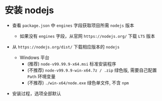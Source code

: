 # 安装 nodejs

-   查看 `package.json` 中 `engines` 字段获取项目所需 `nodejs` 版本
    -   如果没有 `engines` 字段，从官网 `https://nodejs.org/` 下载 `LTS` 版本
-   从 `https://nodejs.org/dist/` 下载相应版本的 `nodejs`

    -   Windows 平台
        -   (推荐) `node-v99.99.9-x64.msi` 标准安装程序
        -   (不推荐) `node-v99.9.9-win-x64.7z / .zip` 绿色版, 需要自己配置 `Path` 环境变量
        -   (不推荐) `./win-x64/node.exe` 绿色单文件, 不含 `npm`

-   安装过程，选项全部默认
